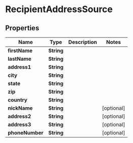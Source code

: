 

# RecipientAddressSource


## Properties

| Name | Type | Description | Notes |
|------------ | ------------- | ------------- | -------------|
|**firstName** | **String** |  |  |
|**lastName** | **String** |  |  |
|**address1** | **String** |  |  |
|**city** | **String** |  |  |
|**state** | **String** |  |  |
|**zip** | **String** |  |  |
|**country** | **String** |  |  |
|**nickName** | **String** |  |  [optional] |
|**address2** | **String** |  |  [optional] |
|**address3** | **String** |  |  [optional] |
|**phoneNumber** | **String** |  |  [optional] |



